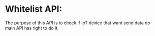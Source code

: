 # Whitelist API:

The purpose of this API is to check if IoT device that want send data do main API has right to do it.